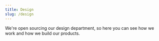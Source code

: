 ```yaml
---
title: Design
slug: /design
---
```


We're open sourcing our design department, so here you can see how we work and how we build our products.
